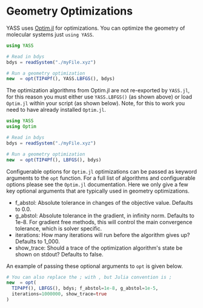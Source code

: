 # Geometry Optimizations

YASS uses [Optim.jl](https://julianlsolvers.github.io/Optim.jl/stable/) for optimizations. You can optimize the geometry of molecular systems just `using YASS`. 

```julia
using YASS

# Read in bdys
bdys = readSystem("./myFile.xyz")

# Run a geometry optimization
new  = opt(TIP4Pf(), YASS.LBFGS(), bdys)
```

The optimization algorithms from Optim.jl are not re-exported by `YASS.jl`, for this reason you must either use `YASS.LBFGS()` (as shown above) or load `Optim.jl` within your script (as shown below). Note, for this to work you need to have already installed `Optim.jl`.

```julia
using YASS
using Optim

# Read in bdys
bdys = readSystem("./myFile.xyz")

# Run a geometry optimization
new  = opt(TIP4Pf(), LBFGS(), bdys)
```

Configuerable options for `Optim.jl` optimizations can be passed as keyword arguments to the `opt` function. For a full list of algorithms and configuerable options please see the `Optim.jl` documentation. Here we only give a few key optional arguments that are typically used in geometry optimizations.

  - f_abstol: Absolute tolerance in changes of the objective value. Defaults to 0.0.
  - g_abstol: Absolute tolerance in the gradient, in infinity norm. Defaults to 1e-8. For gradient free methods, this will control the main convergence tolerance, which is solver specific.
  - iterations: How many iterations will run before the algorithm gives up? Defaults to 1_000.
  - show_trace: Should a trace of the optimization algorithm's state be shown on stdout? Defaults to false.

An example of passing these optional arguments to `opt` is given below.

```julia
# You can also replace the ; with , but Julia convention is ;
new  = opt(
  TIP4Pf(), LBFGS(), bdys; f_abstol=1e-8, g_abstol=1e-5, 
  iterations=1000000, show_trace=true 
)
```